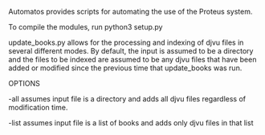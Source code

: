 Automatos provides scripts for automating the use of the Proteus system.

To compile the modules, run
python3 setup.py

update_books.py allows for the processing and indexing of djvu files in several
different modes. By default, the input is assumed to be a directory and
the files to be indexed are assumed to be any djvu files that have been added
or modified since the previous time that update_books was run. 

OPTIONS

-all    assumes input file is a directory and adds all djvu files regardless of
        modification time.

-list   assumes input file is a list of books and adds only djvu files in that 
        list
